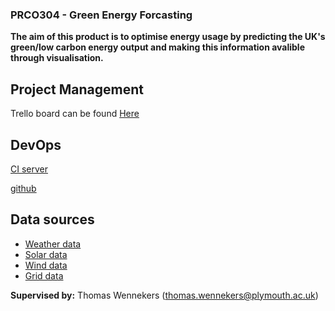 ### PRCO304 - Green Energy Forcasting 

**The aim of this product is to optimise energy usage by predicting the UK's green/low carbon energy output and making this information avalible through visualisation.**

## Project Management
Trello board can be found [Here](https://trello.com/b/6xNoue4h/prco304-george-downer)

## DevOps
[CI server](#)

[github](https://github.com/gwdowner/PRCO304)

## Data sources
* [Weather data](#)
* [Solar data](https://www.solar.sheffield.ac.uk/pvlive/api/)
* [Wind data](#)
* [Grid data](#)



**Supervised by:** Thomas Wennekers (thomas.wennekers@plymouth.ac.uk)
